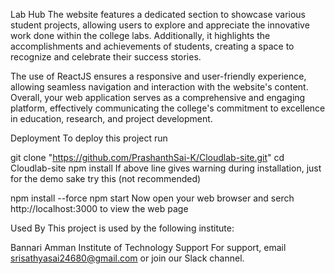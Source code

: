 Lab Hub
The website features a dedicated section to showcase various student projects, allowing users to explore and appreciate the innovative work done within the college labs. Additionally, it highlights the accomplishments and achievements of students, creating a space to recognize and celebrate their success stories.

The use of ReactJS ensures a responsive and user-friendly experience, allowing seamless navigation and interaction with the website's content. Overall, your web application serves as a comprehensive and engaging platform, effectively communicating the college's commitment to excellence in education, research, and project development.

Deployment
To deploy this project run

  git clone "https://github.com/PrashanthSai-K/Cloudlab-site.git"
  cd Cloudlab-site
  npm install
If above line gives warning during installation, just for the demo sake try this (not recommended)

  npm install --force
  npm start
Now open your web browser and serch http://localhost:3000 to view the web page

Used By
This project is used by the following institute:

Bannari Amman Institute of Technology
Support
For support, email srisathyasai24680@gmail.com or join our Slack channel.
